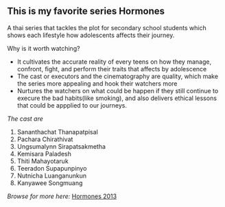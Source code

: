 ## This is my favorite series Hormones
A thai series that tackles the plot for secondary school students which shows each lifestyle how adolescents affects their journey.

Why is it worth watching?
- It cultivates the accurate reality of every teens on how they manage, confront, fight, and perform their traits that affects by adolescence
- The cast or executors and the cinematography are quality, which make the series more appealing and hook their watchers more
- Nurtures the watchers on what could be happen if they still continue to execure the bad habits(like smoking), and also delivers ethical lessons that could be appplied to our journeys.

*The cast are*
1. Sananthachat Thanapatpisal
2. Pachara Chirathivat
3. Ungsumalynn Sirapatsakmetha
4. Kemisara Paladesh
5. Thiti Mahayotaruk
6. Teeradon Supapunpinyo
7. Nutnicha Luanganunkun
8. Kanyawee Songmuang

*Browse for more here:*
[Hormones 2013](https://mydramalist.com/10032-hormones)
